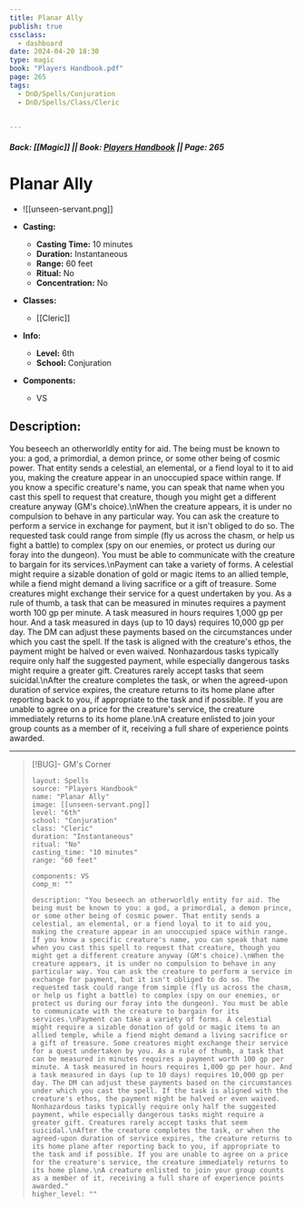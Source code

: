 ```yaml
---
title: Planar Ally
publish: true
cssclass:
  - dashboard
date: 2024-04-20 18:30
type: magic
book: "Players Handbook.pdf"
page: 265
tags:
  - DnD/Spells/Conjuration
  - DnD/Spells/Class/Cleric


---
```


##### Back: [[Magic]] || Book: [Players Handbook](https://drive.google.com/drive/folders/1O5bhpYizcIT5xxAoLOuzCRht_PVS7VSG?usp=sharing) || Page: 265

# Planar Ally
- ![[unseen-servant.png]]
- **Casting:**
    - **Casting Time:** 10 minutes
    - **Duration:** Instantaneous
    - **Range:** 60 feet
    - **Ritual:** No
    - **Concentration:** No
- **Classes:**
    - [[Cleric]]

- **Info:**
    - **Level:** 6th
    - **School:** Conjuration
- **Components:**
    - VS


## Description:
You beseech an otherworldly entity for aid. The being must be known to you: a god, a primordial, a demon prince, or some other being of cosmic power. That entity sends a celestial, an elemental, or a fiend loyal to it to aid you, making the creature appear in an unoccupied space within range. If you know a specific creature's name, you can speak that name when you cast this spell to request that creature, though you might get a different creature anyway (GM's choice).\nWhen the creature appears, it is under no compulsion to behave in any particular way. You can ask the creature to perform a service in exchange for payment, but it isn't obliged to do so. The requested task could range from simple (fly us across the chasm, or help us fight a battle) to complex (spy on our enemies, or protect us during our foray into the dungeon). You must be able to communicate with the creature to bargain for its services.\nPayment can take a variety of forms. A celestial might require a sizable donation of gold or magic items to an allied temple, while a fiend might demand a living sacrifice or a gift of treasure. Some creatures might exchange their service for a quest undertaken by you. As a rule of thumb, a task that can be measured in minutes requires a payment worth 100 gp per minute. A task measured in hours requires 1,000 gp per hour. And a task measured in days (up to 10 days) requires 10,000 gp per day. The DM can adjust these payments based on the circumstances under which you cast the spell. If the task is aligned with the creature's ethos, the payment might be halved or even waived. Nonhazardous tasks typically require only half the suggested payment, while especially dangerous tasks might require a greater gift. Creatures rarely accept tasks that seem suicidal.\nAfter the creature completes the task, or when the agreed-upon duration of service expires, the creature returns to its home plane after reporting back to you, if appropriate to the task and if possible. If you are unable to agree on a price for the creature's service, the creature immediately returns to its home plane.\nA creature enlisted to join your group counts as a member of it, receiving a full share of experience points awarded.



---

> [!BUG]- GM's Corner
>
> ```statblock
> layout: Spells
> source: "Players Handbook"
> name: "Planar Ally"
> image: [[unseen-servant.png]]
> level: "6th"
> school: "Conjuration"
> class: "Cleric"
> duration: "Instantaneous"
> ritual: "No"
> casting_time: "10 minutes"
> range: "60 feet"
>
> components: VS
> comp_m: ""
>
> description: "You beseech an otherworldly entity for aid. The being must be known to you: a god, a primordial, a demon prince, or some other being of cosmic power. That entity sends a celestial, an elemental, or a fiend loyal to it to aid you, making the creature appear in an unoccupied space within range. If you know a specific creature's name, you can speak that name when you cast this spell to request that creature, though you might get a different creature anyway (GM's choice).\nWhen the creature appears, it is under no compulsion to behave in any particular way. You can ask the creature to perform a service in exchange for payment, but it isn't obliged to do so. The requested task could range from simple (fly us across the chasm, or help us fight a battle) to complex (spy on our enemies, or protect us during our foray into the dungeon). You must be able to communicate with the creature to bargain for its services.\nPayment can take a variety of forms. A celestial might require a sizable donation of gold or magic items to an allied temple, while a fiend might demand a living sacrifice or a gift of treasure. Some creatures might exchange their service for a quest undertaken by you. As a rule of thumb, a task that can be measured in minutes requires a payment worth 100 gp per minute. A task measured in hours requires 1,000 gp per hour. And a task measured in days (up to 10 days) requires 10,000 gp per day. The DM can adjust these payments based on the circumstances under which you cast the spell. If the task is aligned with the creature's ethos, the payment might be halved or even waived. Nonhazardous tasks typically require only half the suggested payment, while especially dangerous tasks might require a greater gift. Creatures rarely accept tasks that seem suicidal.\nAfter the creature completes the task, or when the agreed-upon duration of service expires, the creature returns to its home plane after reporting back to you, if appropriate to the task and if possible. If you are unable to agree on a price for the creature's service, the creature immediately returns to its home plane.\nA creature enlisted to join your group counts as a member of it, receiving a full share of experience points awarded."
> higher_level: ""
> ```
